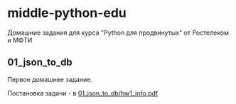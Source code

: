 # middle-python-edu
Домашние задания для курса "Python для продвинутых" от Ростелеком и МФТИ

## 01_json_to_db
Первое домашнее задание.

Постановка задачи - в [01_json_to_db/hw1_info.pdf](https://github.com/borodatsik/middle-python-edu/blob/main/01_json_to_db/hw1_info.pdf)
